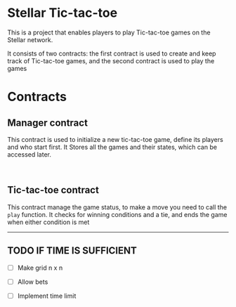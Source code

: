 # Stellar Tic-tac-toe
This is a project that enables players to play Tic-tac-toe games on the Stellar network.

It consists of two contracts: the first contract is used to create and keep track of Tic-tac-toe games, and the second contract is used to play the games

# Contracts

## Manager contract
This contract is used to initialize a new tic-tac-toe game, define its players and who start first.
It Stores all the games and their states, which can be accessed later.

<br />

## Tic-tac-toe contract
This contract manage the game status, to make a move you need to call the `play` function.
It checks for winning conditions and a tie, and ends the game when either condition is met

---
## TODO IF TIME IS SUFFICIENT
- [ ] Make grid n x n
- [ ] Allow bets
- [ ] Implement time limit

